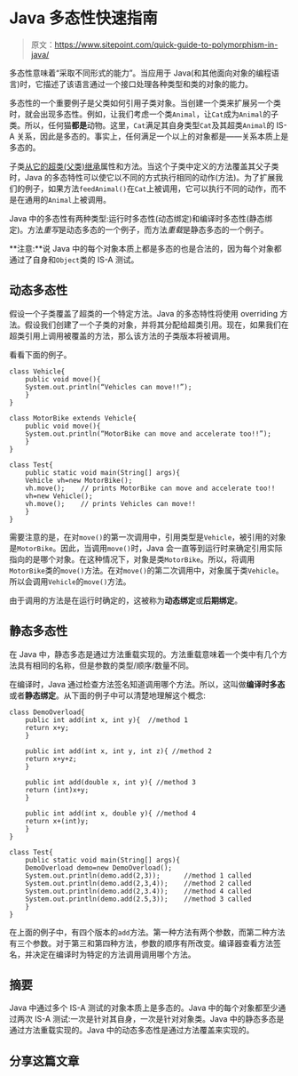 # Java 多态性快速指南

> 原文：<https://www.sitepoint.com/quick-guide-to-polymorphism-in-java/>

多态性意味着“采取不同形式的能力”。当应用于 Java(和其他面向对象的编程语言)时，它描述了该语言通过一个接口处理各种类型和类的对象的能力。

多态性的一个重要例子是父类如何引用子类对象。当创建一个类来扩展另一个类时，就会出现多态性。例如，让我们考虑一个类`Animal`，让`Cat`成为`Animal`的子类。所以，任何猫**都是**动物。这里，`Cat`满足其自身类型`Cat`及其超类`Animal`的 IS-A 关系，因此是多态的。事实上，任何满足一个以上的对象都是——关系本质上是多态的。

子类[从它的超类(父类)继承](https://www.sitepoint.com/interface-and-inheritance-in-java-inheritance)属性和方法。当这个子类中定义的方法覆盖其父子类时，Java 的多态特性可以使它以不同的方式执行相同的动作(方法)。为了扩展我们的例子，如果方法`feedAnimal()`在`Cat`上被调用，它可以执行不同的动作，而不是在通用的`Animal`上被调用。

Java 中的多态性有两种类型:运行时多态性(动态绑定)和编译时多态性(静态绑定)。方法*重写*是动态多态的一个例子，而方法*重载*是静态多态的一个例子。

**注意:**说 Java 中的每个对象本质上都是多态的也是合法的，因为每个对象都通过了自身和`Object`类的 IS-A 测试。

## 动态多态性

假设一个子类覆盖了超类的一个特定方法。Java 的多态特性将使用 overriding 方法。假设我们创建了一个子类的对象，并将其分配给超类引用。现在，如果我们在超类引用上调用被覆盖的方法，那么该方法的子类版本将被调用。

看看下面的例子。

```
class Vehicle{
    public void move(){
    System.out.println(“Vehicles can move!!”);
    }
}

class MotorBike extends Vehicle{
    public void move(){
    System.out.println(“MotorBike can move and accelerate too!!”);
    }
}

class Test{
    public static void main(String[] args){
    Vehicle vh=new MotorBike();
    vh.move();    // prints MotorBike can move and accelerate too!!
    vh=new Vehicle();
    vh.move();    // prints Vehicles can move!!
    }
}
```

需要注意的是，在对`move()`的第一次调用中，引用类型是`Vehicle`，被引用的对象是`MotorBike`。因此，当调用`move()`时，Java 会一直等到运行时来确定引用实际指向的是哪个对象。在这种情况下，对象是类`MotorBike`。所以，将调用`MotorBike`类的`move()`方法。在对`move()`的第二次调用中，对象属于类`Vehicle`。所以会调用`Vehicle`的`move()`方法。

由于调用的方法是在运行时确定的，这被称为**动态绑定**或**后期绑定**。

## 静态多态性

在 Java 中，静态多态是通过方法重载实现的。方法重载意味着一个类中有几个方法具有相同的名称，但是参数的类型/顺序/数量不同。

在编译时，Java 通过检查方法签名知道调用哪个方法。所以，这叫做**编译时多态**或者**静态绑定**。从下面的例子中可以清楚地理解这个概念:

```
class DemoOverload{
    public int add(int x, int y){  //method 1
    return x+y;
    }

    public int add(int x, int y, int z){ //method 2
    return x+y+z;
    }

    public int add(double x, int y){ //method 3
    return (int)x+y;
    }

    public int add(int x, double y){ //method 4
    return x+(int)y;
    }
}

class Test{
    public static void main(String[] args){
    DemoOverload demo=new DemoOverload();
    System.out.println(demo.add(2,3));      //method 1 called
    System.out.println(demo.add(2,3,4));    //method 2 called
    System.out.println(demo.add(2,3.4));    //method 4 called
    System.out.println(demo.add(2.5,3));    //method 3 called
    }
}
```

在上面的例子中，有四个版本的`add`方法。第一种方法有两个参数，而第二种方法有三个参数。对于第三和第四种方法，参数的顺序有所改变。编译器查看方法签名，并决定在编译时为特定的方法调用调用哪个方法。

## 摘要

Java 中通过多个 IS-A 测试的对象本质上是多态的。Java 中的每个对象都至少通过两次 IS-A 测试:一次是针对其自身，一次是针对对象类。Java 中的静态多态是通过方法重载实现的。Java 中的动态多态性是通过方法覆盖来实现的。

## 分享这篇文章